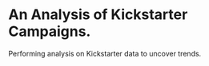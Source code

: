 # An Analysis of Kickstarter Campaigns. 
Performing analysis on Kickstarter data to uncover trends.  
